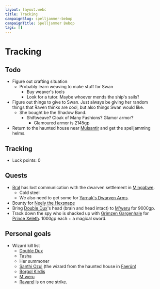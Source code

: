 ```yaml
---
layout: layout.webc
title: Tracking
campaignSlug: spelljammer-bebop
campaignTitle: Spelljammer Bebop
tags: []
---
```

# Tracking
## Todo

- Figure out crafting situation
	- Probably learn weaving to make stuff for Swan
		- Buy weaver's tools
		- Look for a tutor. Maybe whoever mends the ship's sails?
- Figure out things to give to Swan. Just always be giving her random things that Raven thinks are cool, but also things Swan would like.
	- She bought be the Shadow Band.
		- Shiftweave? Cloak of Many Fashions? Glamor armor?
			- Glamoured armor is 2145gp
- Return to the haunted house near [Mulsantir](locations/mulsantir.md) and get the spelljamming helms.
## Tracking

- Luck points: 0
## Quests

- [Bral](locations/the-rock-of-bral.md) has lost communication with the dwarven settlement in [Mingabwe](locations/mingabwe.md).
	- Cold steel
	- We also need to get some for [Yarnak's Dwarven Arms](locations/yarnaks-dwarven-arms.md).
- Bounty for [Neely the Hexsnape](npcs/neely-the-hexsnape.md)
- Bring [Double Dux](npcs/double-dux.md)'s head (brain and head intact) to [M'weru](npcs/mweru.md) for 9000gp.
- Track down the spy who is shacked up with [Grimzen Gargenhale](grimzin-gargenhale.md) for [Prince Xeleth](prince-xeleth.md). 1000gp each + a magical sword.
## Personal goals

- Wizard kill list
	- [Double Dux](npcs/double-dux.md)
	- [Tasha](npcs/tasha.md)
	- Her summoner
	- [Santhi Ozul](npcs/santhi-ozul.md) (the wizard from the haunted house in [Faerûn](locations/faerun.md))
	- [Borgol Kirdis](npcs/borgol-kirdis.md)
	- [M'weru](npcs/mweru.md)
	- [Ravarel](pcs/ravarel-deshent.md) is on one strike.
